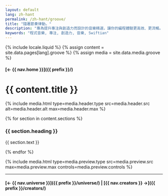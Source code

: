 ```yaml
---
layout: default
lang: zh-hant
permalink: /zh-hant/groove/
title: "隨著節奏律動。"
description: "專為提升專注與創造力而設計的音樂精選，讓你的編程體驗更高效、更流暢。"
keywords: "程式音樂, 專注, 創造力, 音樂, Swiftian"
---
```



{% include locale.liquid %}
{% assign content = site.data.pages[lang].groove %}
{% assign media = site.data.media.groove %}

#### [← {{ nav.home }}]({{ prefix }}/)

# {{ content.title }}

{% include media.html
  type=media.header.type
  src=media.header.src
  alt=media.header.alt
  max=media.header.max
%}

{% for section in content.sections %}
### {{ section.heading }}
{{ section.text }}

{% endfor %}

{% include media.html
  type=media.preview.type
  src=media.preview.src
  max=media.preview.max
  controls=media.preview.controls
%}

---

#### [← {{ nav.universe }}]({{ prefix }}/universe/) | [{{ nav.creators }} →]({{ prefix }}/creators/)